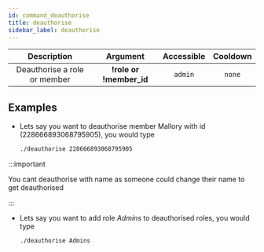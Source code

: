```yaml
---
id: command_deauthorise
title: deauthorise
sidebar_label: deauthorise
---
```


|         Description          |        Argument         | Accessible | Cooldown |
| :--------------------------: | :---------------------: | :--------: | :------: |
| Deauthorise a role or member | __!role or !member\_id__ |  `admin`   |  `none`  |

## Examples

* Lets say you want to deauthorise member Mallory with id (228666893068795905), you would type
    ```bash
    ./deauthorise 228666893068795905
    ```

:::important

You cant deauthorise with name as someone could change their name to get deauthorised

:::

* Lets say you want to add role _Admins_ to deauthorised roles, you would type
    ```bash
    ./deauthorise Admins
    ```